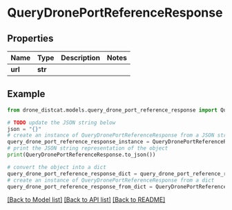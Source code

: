 # QueryDronePortReferenceResponse


## Properties

Name | Type | Description | Notes
------------ | ------------- | ------------- | -------------
**url** | **str** |  | 

## Example

```python
from drone_distcat.models.query_drone_port_reference_response import QueryDronePortReferenceResponse

# TODO update the JSON string below
json = "{}"
# create an instance of QueryDronePortReferenceResponse from a JSON string
query_drone_port_reference_response_instance = QueryDronePortReferenceResponse.from_json(json)
# print the JSON string representation of the object
print(QueryDronePortReferenceResponse.to_json())

# convert the object into a dict
query_drone_port_reference_response_dict = query_drone_port_reference_response_instance.to_dict()
# create an instance of QueryDronePortReferenceResponse from a dict
query_drone_port_reference_response_from_dict = QueryDronePortReferenceResponse.from_dict(query_drone_port_reference_response_dict)
```
[[Back to Model list]](../README.md#documentation-for-models) [[Back to API list]](../README.md#documentation-for-api-endpoints) [[Back to README]](../README.md)


